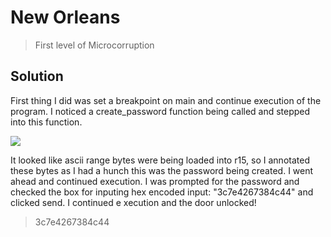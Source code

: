 New Orleans
=====

> First level of Microcorruption

## Solution
First thing I did was set a breakpoint on main and continue execution of the program. I noticed a create_password function being called and stepped into this function. 

![](img/flag.png)

It looked like ascii range bytes were being loaded into r15, so I annotated these bytes as I had a hunch this was the password being created. I went ahead and continued execution. I was prompted for the password and checked the box for inputing hex encoded input: "3c7e4267384c44" and clicked send. I continued e
xecution and the door unlocked!


> 3c7e4267384c44
